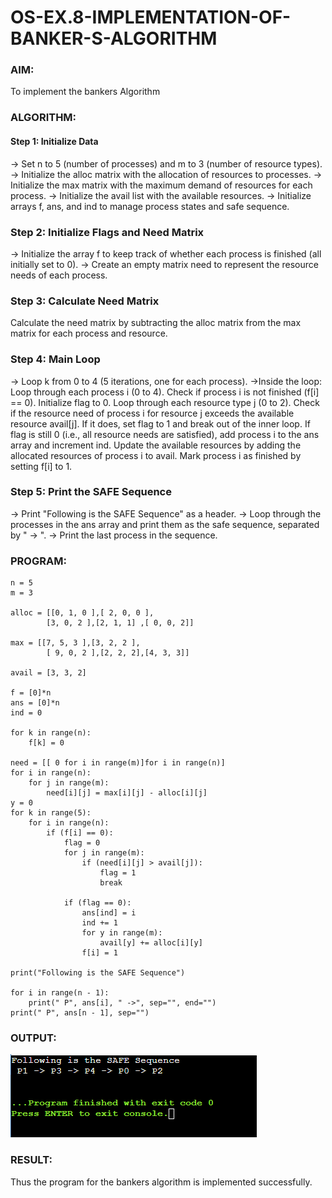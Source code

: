 # OS-EX.8-IMPLEMENTATION-OF-BANKER-S-ALGORITHM

### AIM:
To implement the bankers Algorithm
### ALGORITHM:
#### Step 1: Initialize Data
-> Set n to 5 (number of processes) and m to 3 (number of resource types).
-> Initialize the alloc matrix with the allocation of resources to processes.
-> Initialize the max matrix with the maximum demand of resources for each process.
-> Initialize the avail list with the available resources.
-> Initialize arrays f, ans, and ind to manage process states and safe sequence.
### Step 2: Initialize Flags and Need Matrix
-> Initialize the array f to keep track of whether each process is finished (all initially set to 0).
-> Create an empty matrix need to represent the resource needs of each process.
### Step 3: Calculate Need Matrix
Calculate the need matrix by subtracting the alloc matrix from the max matrix for each process and resource.
### Step 4: Main Loop
-> Loop k from 0 to 4 (5 iterations, one for each process).
->Inside the loop:
Loop through each process i (0 to 4).
Check if process i is not finished (f[i] == 0).
Initialize flag to 0.
Loop through each resource type j (0 to 2).
Check if the resource need of process i for resource j exceeds the available resource avail[j].
If it does, set flag to 1 and break out of the inner loop.
If flag is still 0 (i.e., all resource needs are satisfied), add process i to the ans array and increment ind.
Update the available resources by adding the allocated resources of process i to avail.
Mark process i as finished by setting f[i] to 1.
### Step 5: Print the SAFE Sequence
-> Print "Following is the SAFE Sequence" as a header.
-> Loop through the processes in the ans array and print them as the safe sequence, separated by " -> ".
-> Print the last process in the sequence.
### PROGRAM:
~~~
n = 5
m = 3

alloc = [[0, 1, 0 ],[ 2, 0, 0 ],
        [3, 0, 2 ],[2, 1, 1] ,[ 0, 0, 2]]

max = [[7, 5, 3 ],[3, 2, 2 ],
        [ 9, 0, 2 ],[2, 2, 2],[4, 3, 3]]

avail = [3, 3, 2]

f = [0]*n
ans = [0]*n
ind = 0

for k in range(n):
    f[k] = 0

need = [[ 0 for i in range(m)]for i in range(n)]
for i in range(n):
    for j in range(m):
        need[i][j] = max[i][j] - alloc[i][j]
y = 0
for k in range(5):
    for i in range(n):
        if (f[i] == 0):
            flag = 0
            for j in range(m):
                if (need[i][j] > avail[j]):
                    flag = 1
                    break

            if (flag == 0):
                ans[ind] = i
                ind += 1
                for y in range(m):
                    avail[y] += alloc[i][y]
                f[i] = 1

print("Following is the SAFE Sequence")

for i in range(n - 1):
    print(" P", ans[i], " ->", sep="", end="")
print(" P", ans[n - 1], sep="")
~~~
### OUTPUT:
![](1.png)
### RESULT:
Thus the program for the bankers algorithm is implemented successfully.
